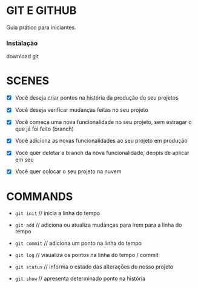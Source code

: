 # GIT E GITHUB

Guia prático para iniciantes.

### Instalação

download git

# SCENES

- [x] Você deseja criar pontos na história da produção do seu projetos

- [x] Você deseja verificar mudanças feitas no seu projeto

- [x] Você começa uma nova funcionalidade no seu projeto, sem estragar o que já foi feito (branch)

- [x] Você adiciona as novas funcionalidades ao seu projeto em produção

- [x] Você quer deletar a branch da nova funcionalidade, deopis de aplicar em seu

- [x] Você quer colocar o seu projeto na nuvem

# COMMANDS

* `git init` // inicia a linha do tempo

* `git add` // adiciona ou atualiza mudanças para irem para a linha do tempo

* `git commit` // adiciona um ponto na linha do tempo

* `git log` // visualiza os pontos na linha do tempo / commit

* `git status` // informa o estado das alterações do nosso projeto

* `git show` // apresenta determinado ponto na história